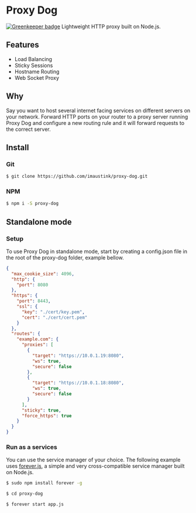 # Proxy Dog

[![Greenkeeper badge](https://badges.greenkeeper.io/imaustink/proxy-dog.svg)](https://greenkeeper.io/)
Lightweight HTTP proxy built on Node.js.

## Features
- Load Balancing
- Sticky Sessions
- Hostname Routing
- Web Socket Proxy

## Why
Say you want to host several internet facing services on different servers on your network. Forward HTTP ports on your router to a proxy server running Proxy Dog and configure a new routing rule and it will forward requests to the correct server.

## Install

### Git
```bash
$ git clone https://github.com/imaustink/proxy-dog.git
```

### NPM
```bash
$ npm i -S proxy-dog
```

## Standalone mode

### Setup
To use Proxy Dog in standalone mode, start by creating a config.json file in the root of the proxy-dog folder, example bellow.

```json
{
  "max_cookie_size": 4096,
  "http": {
    "port": 8080
  },
  "https": {
    "port": 8443,
    "ssl": {
      "key": "./cert/key.pem",
      "cert": "./cert/cert.pem"
    }
  },
  "routes": {
    "example.com": {
      "proxies": [
        {
          "target": "https://10.0.1.19:8080",
          "ws": true,
          "secure": false
        },
        {
          "target": "https://10.0.1.18:8080",
          "ws": true,
          "secure": false
        }
      ],
      "sticky": true,
      "force_https": true
    }
  }
}
```

### Run as a services
You can use the service manager of your choice. The following example uses [forever.js](https://github.com/foreverjs/forever), a simple and very cross-compatible service manager built on Node.js.

```bash
$ sudo npm install forever -g
```

```bash
$ cd proxy-dog
```

```bash
$ forever start app.js
```
